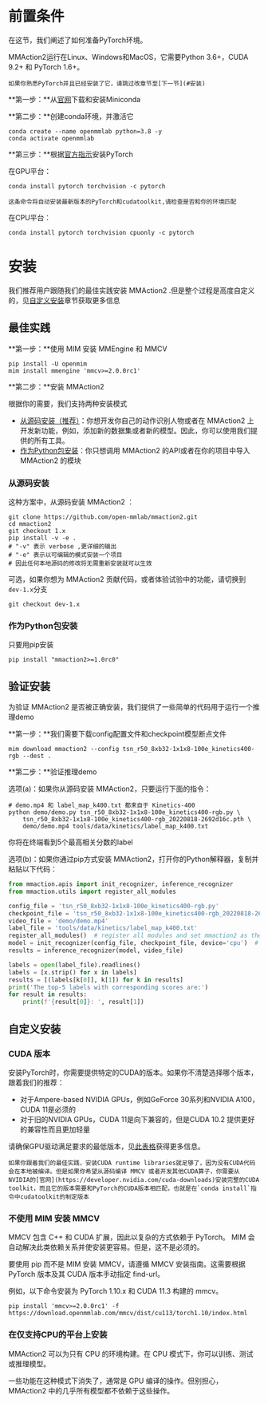 # 前置条件

在这节，我们阐述了如何准备PyTorch环境。

MMAction2运行在Linux、Windows和MacOS，它需要Python 3.6+，CUDA 9.2+ 和 PyTorch 1.6+。

```
如果你熟悉PyTorch并且已经安装了它，请跳过改章节至[下一节](#安装)
```

**第一步：**从[官网](https://docs.conda.io/en/latest/miniconda.html)下载和安装Miniconda

**第二步：**创建conda环境，并激活它

```shell
conda create --name openmmlab python=3.8 -y
conda activate openmmlab
```

**第三步：**根据[官方指示](https://pytorch.org/get-started/locally/)安装PyTorch

在GPU平台：

```shell
conda install pytorch torchvision -c pytorch
```

```
这条命令将自动安装最新版本的PyTorch和cudatoolkit,请检查是否和你的环境匹配
```

在CPU平台：

```shell
conda install pytorch torchvision cpuonly -c pytorch
```

# 安装

我们推荐用户跟随我们的最佳实践安装 MMAction2 .但是整个过程是高度自定义的，见[自定义安装](#自定义安装)章节获取更多信息

## 最佳实践

**第一步：**使用 MIM 安装 MMEngine 和 MMCV

```shell
pip install -U openmim
mim install mmengine 'mmcv>=2.0.0rc1'
```

**第二步：**安装 MMAction2

根据你的需要，我们支持两种安装模式

+ [从源码安装（推荐）](#从源码安装)：你想开发你自己的动作识别人物或者在 MMAction2 上开发新功能，例如，添加新的数据集或者新的模型。因此，你可以使用我们提供的所有工具。
+ [作为Python包安装]()：你只想调用 MMAction2 的API或者在你的项目中导入 MMAction2 的模块

### 从源码安装

这种方案中，从源码安装 MMAction2 ：

```shell
git clone https://github.com/open-mmlab/mmaction2.git
cd mmaction2
git checkout 1.x
pip install -v -e .
# "-v" 表示 verbose ,更详细的输出
# "-e" 表示以可编辑的模式安装一个项目
# 因此任何本地源码的修改将无需重新安装就可以生效
```

可选，如果你想为 MMAction2 贡献代码，或者体验试验中的功能，请切换到`dev-1.x`分支

```shell
git checkout dev-1.x
```

### 作为Python包安装

只要用pip安装

````shell
pip install "mmaction2>=1.0rc0"
````

## 验证安装

为验证 MMAction2 是否被正确安装，我们提供了一些简单的代码用于运行一个推理demo

**第一步：**我们需要下载config配置文件和checkpoint模型断点文件

```shell
mim download mmaction2 --config tsn_r50_8xb32-1x1x8-100e_kinetics400-rgb --dest .
```

**第二步：**验证推理demo

选项(a)：如果你从源码安装 MMAction2，只要运行下面的指令：

```shell
# demo.mp4 和 label_map_k400.txt 都来自于 Kinetics-400
python demo/demo.py tsn_r50_8xb32-1x1x8-100e_kinetics400-rgb.py \
    tsn_r50_8xb32-1x1x8-100e_kinetics400-rgb_20220818-2692d16c.pth \
    demo/demo.mp4 tools/data/kinetics/label_map_k400.txt
```

你将在终端看到5个最高相关分数的label

选项(b)：如果你通过pip方式安装 MMAction2，打开你的Python解释器，复制并粘贴以下代码：

```python
from mmaction.apis import init_recognizer, inference_recognizer
from mmaction.utils import register_all_modules

config_file = 'tsn_r50_8xb32-1x1x8-100e_kinetics400-rgb.py'
checkpoint_file = 'tsn_r50_8xb32-1x1x8-100e_kinetics400-rgb_20220818-2692d16c.pth'
video_file = 'demo/demo.mp4'
label_file = 'tools/data/kinetics/label_map_k400.txt'
register_all_modules()  # register all modules and set mmaction2 as the default scope.
model = init_recognizer(config_file, checkpoint_file, device='cpu')  # or device='cuda:0'
results = inference_recognizer(model, video_file)

labels = open(label_file).readlines()
labels = [x.strip() for x in labels]
results = [(labels[k[0]], k[1]) for k in results]
print('The top-5 labels with corresponding scores are:')
for result in results:
    print(f'{result[0]}: ', result[1])
```

## 自定义安装

### CUDA 版本

安装PyTorch时，你需要提供特定的CUDA的版本。如果你不清楚选择哪个版本，跟着我们的推荐：

+ 对于Ampere-based NVIDIA GPUs，例如GeForce 30系列和NVIDIA A100，CUDA 11是必须的
+ 对于旧的NVIDIA GPUs，CUDA 11是向下兼容的，但是CUDA 10.2 提供更好的兼容性而且更加轻量

请确保GPU驱动满足要求的最低版本，见[此表格](https://docs.nvidia.com/cuda/cuda-toolkit-release-notes/index.html#cuda-major-component-versions__table-cuda-toolkit-driver-versions)获得更多信息。

```
如果你跟着我们的最佳实践，安装CUDA runtime libraries就足够了，因为没有CUDA代码会在本地被编译。但是如果你希望从源码编译 MMCV 或者开发其他CUDA算子，你需要从NVIDIA的[官网](https://developer.nvidia.com/cuda-downloads)安装完整的CUDA toolkit，而且它的版本需要和PyTorch的CUDA版本相匹配，也就是在`conda install`指令中cudatoolkit的制定版本
```

### 不使用 MIM 安装 MMCV

MMCV 包含 C++ 和 CUDA 扩展，因此以复杂的方式依赖于 PyTorch。 MIM 会自动解决此类依赖关系并使安装更容易。但是，这不是必须的。

要使用 pip 而不是 MIM 安装 MMCV，请遵循 MMCV 安装指南。这需要根据 PyTorch 版本及其 CUDA 版本手动指定 find-url。

例如，以下命令安装为 PyTorch 1.10.x 和 CUDA 11.3 构建的 mmcv。

```shell
pip install 'mmcv>=2.0.0rc1' -f https://download.openmmlab.com/mmcv/dist/cu113/torch1.10/index.html
```

### 在仅支持CPU的平台上安装

MMAction2 可以为只有 CPU 的环境构建。在 CPU 模式下，你可以训练、测试或推理模型。

一些功能在这种模式下消失了，通常是 GPU 编译的操作。但别担心，MMAction2 中的几乎所有模型都不依赖于这些操作。